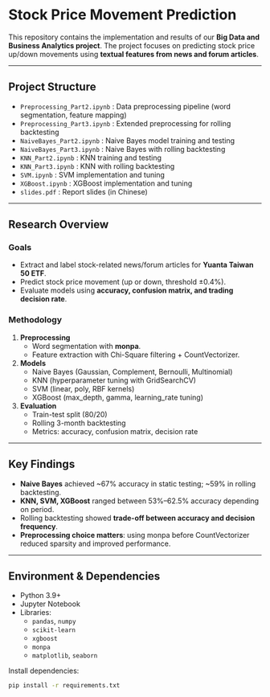 # Stock Price Movement Prediction

This repository contains the implementation and results of our **Big Data and Business Analytics project**. The project focuses on predicting stock price up/down movements using **textual features from news and forum articles**.

---

## Project Structure
- `Preprocessing_Part2.ipynb` : Data preprocessing pipeline (word segmentation, feature mapping)
- `Preprocessing_Part3.ipynb` : Extended preprocessing for rolling backtesting
- `NaiveBayes_Part2.ipynb` : Naive Bayes model training and testing
- `NaiveBayes_Part3.ipynb` : Naive Bayes with rolling backtesting
- `KNN_Part2.ipynb` : KNN training and testing
- `KNN_Part3.ipynb` : KNN with rolling backtesting
- `SVM.ipynb` : SVM implementation and tuning
- `XGBoost.ipynb` : XGBoost implementation and tuning
- `slides.pdf` : Report slides (in Chinese)

---

## Research Overview

### Goals
- Extract and label stock-related news/forum articles for **Yuanta Taiwan 50 ETF**.
- Predict stock price movement (up or down, threshold ±0.4%).
- Evaluate models using **accuracy, confusion matrix, and trading decision rate**.

### Methodology
1. **Preprocessing**
   - Word segmentation with **monpa**.
   - Feature extraction with Chi-Square filtering + CountVectorizer.
2. **Models**
   - Naive Bayes (Gaussian, Complement, Bernoulli, Multinomial)
   - KNN (hyperparameter tuning with GridSearchCV)
   - SVM (linear, poly, RBF kernels)
   - XGBoost (max_depth, gamma, learning_rate tuning)
3. **Evaluation**
   - Train-test split (80/20)
   - Rolling 3-month backtesting
   - Metrics: accuracy, confusion matrix, decision rate

---

## Key Findings
- **Naive Bayes** achieved ~67% accuracy in static testing; ~59% in rolling backtesting.
- **KNN, SVM, XGBoost** ranged between 53%–62.5% accuracy depending on period.
- Rolling backtesting showed **trade-off between accuracy and decision frequency**.
- **Preprocessing choice matters**: using monpa before CountVectorizer reduced sparsity and improved performance.

---

## Environment & Dependencies
- Python 3.9+
- Jupyter Notebook
- Libraries:
  - `pandas`, `numpy`
  - `scikit-learn`
  - `xgboost`
  - `monpa`
  - `matplotlib`, `seaborn`

Install dependencies:
```bash
pip install -r requirements.txt
